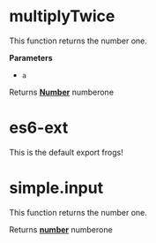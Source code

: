 <!-- Generated by documentation.js. Update this documentation by updating the source code. -->

# multiplyTwice

This function returns the number one.

**Parameters**

-   `a`  

Returns **[Number](https://developer.mozilla.org/en-US/docs/Web/JavaScript/Reference/Global_Objects/Number)** numberone

# es6-ext

This is the default export frogs!

# simple.input

This function returns the number one.

Returns **[number](https://developer.mozilla.org/en-US/docs/Web/JavaScript/Reference/Global_Objects/Number)** numberone
